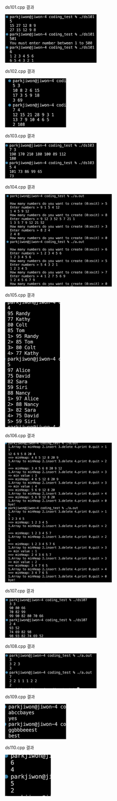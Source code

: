 ds101.cpp 결과<br>

<img src= 'https://github.com/jiwonpark831/22300323_PJW_DS/blob/main/coding_test/results/ds101.png' width = 300>

ds102.cpp 결과<br>

<img src= 'https://github.com/jiwonpark831/22300323_PJW_DS/blob/main/coding_test/results/ds102.png' width = 200>

ds103.cpp 결과<br>

<img src= 'https://github.com/jiwonpark831/22300323_PJW_DS/blob/main/coding_test/results/ds103.png' width = 300>

ds104.cpp 결과<br>

<img src= 'https://github.com/jiwonpark831/22300323_PJW_DS/blob/main/coding_test/results/ds104.png' width = 350>

ds105.cpp 결과<br>

<img src= 'https://github.com/jiwonpark831/22300323_PJW_DS/blob/main/coding_test/results/ds105.png' width = 180>

ds106.cpp 결과<br>

<img src= 'https://github.com/jiwonpark831/22300323_PJW_DS/blob/main/coding_test/results/ds106.png' width = 350>

ds107.cpp 결과<br>

<img src= 'https://github.com/jiwonpark831/22300323_PJW_DS/blob/main/coding_test/results/ds107.png' width = 300>

ds108.cpp 결과<br>

<img src= 'https://github.com/jiwonpark831/22300323_PJW_DS/blob/main/coding_test/results/ds108.png' width = 300>

ds109.cpp 결과<br>

<img src= 'https://github.com/jiwonpark831/22300323_PJW_DS/blob/main/coding_test/results/ds109.png' width = 200>

ds110.cpp 결과<br>

<img src= 'https://github.com/jiwonpark831/22300323_PJW_DS/blob/main/coding_test/results/ds110.png' width = 150>